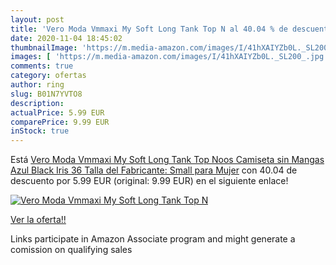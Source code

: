 ```yaml
---
layout: post
title: 'Vero Moda Vmmaxi My Soft Long Tank Top N al 40.04 % de descuento'
date: 2020-11-04 18:45:02
thumbnailImage: 'https://m.media-amazon.com/images/I/41hXAIYZb0L._SL200_.jpg'
images: [ 'https://m.media-amazon.com/images/I/41hXAIYZb0L._SL200_.jpg' ]
comments: true
category: ofertas
author: ring
slug: B01N7YVTO8
description:
actualPrice: 5.99 EUR
comparePrice: 9.99 EUR
inStock: true
---
```


Está [Vero Moda Vmmaxi My Soft Long Tank Top Noos Camiseta sin Mangas  Azul  Black Iris   36  Talla del Fabricante: Small  para Mujer](https://www.amazon.es/dp/B01N7YVTO8/?tag=tolees-21) con 40.04 de descuento por 5.99 EUR (original: 9.99 EUR) en el siguiente enlace!

[![Vero Moda Vmmaxi My Soft Long Tank Top N](https://m.media-amazon.com/images/I/41hXAIYZb0L._SL200_.jpg)](https://www.amazon.es/dp/B01N7YVTO8/?tag=tolees-21)

[Ver la oferta!!](https://www.amazon.es/dp/B01N7YVTO8/?tag=tolees-21)

Links participate in Amazon Associate program and might generate a comission on qualifying sales


